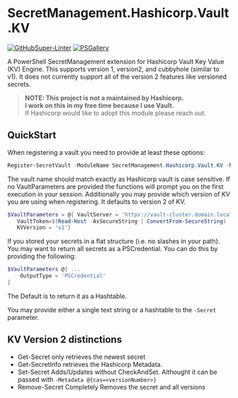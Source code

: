 # SecretManagement.Hashicorp.Vault.KV

[![GitHubSuper-Linter][]][GitHubSuper-LinterLink]
[![PSGallery][]][PSGalleryLink]

A PowerShell SecretManagement extension for Hashicorp Vault Key Value (KV) Engine. This supports version 1, version2, and  cubbyhole (similar to v1). It does not currently support all of the version 2 features like versioned secrets.

> **NOTE: This project is not a maintained by Hashicorp.**  
> **I work on this in my free time because I use Vault.**  
> If Hashicorp would like to adopt this module please reach out.  

## QuickStart

When registering a vault you need to provide at least these options:

```PowerShell
Register-SecretVault -ModuleName SecretManagement.Hashicorp.Vault.KV -Name PowerShellTest -VaultParameters @{ VaultServer = 'http://vault.domain.local:8200'; VaultAuthType = 'Token'}
```

The vault name should match exactly as Hashicorp vault is case sensitive. If no VaultParameters are provided the functions will prompt you on the first execution in your session. Additionally you may provide which version of KV you are using when registering. It defaults to version 2 of KV.  

```PowerShell
$VaultParameters = @{ VaultServer = 'https://vault-cluster.domain.local'
   VaultToken=$(Read-Host -AsSecureString | ConvertFrom-SecureString)
   KVVersion = 'v1'}
```

If you stored your secrets in a flat structure (i.e. no slashes in your path).
You may want to return all secrets as a PSCredential. You can do this by providing the following:

```powershell
$VaultParameters @{ ...
    OutputType = 'PSCredential'
}
```

The Default is to return it as a Hashtable.

You may provide either a single text string or a hashtable to the `-Secret` parameter.

## KV Version 2 distinctions

- Get-Secret only retrieves the newest secret
- Get-SecretInfo retrieves the Hashicorp Metadata.
- Set-Secret Adds/Updates without CheckAndSet. Althought it can be passed with `-Metadata @{cas=<versionNumber>}`
- Remove-Secret Completely Removes the secret and all versions

[GitHubSuper-Linter]: https://github.com/joshcorr/SecretManagement.Hashicorp.Vault.KV/workflows/ci/badge.svg
[GitHubSuper-LinterLink]: https://github.com/marketplace/actions/super-linter

[PSGallery]: https://img.shields.io/powershellgallery/v/SecretManagement.Hashicorp.Vault.KV?label=Powershell+Gallery+Latest
[PSGalleryLink]: https://www.powershellgallery.com/packages/SecretManagement.Hashicorp.Vault.KV